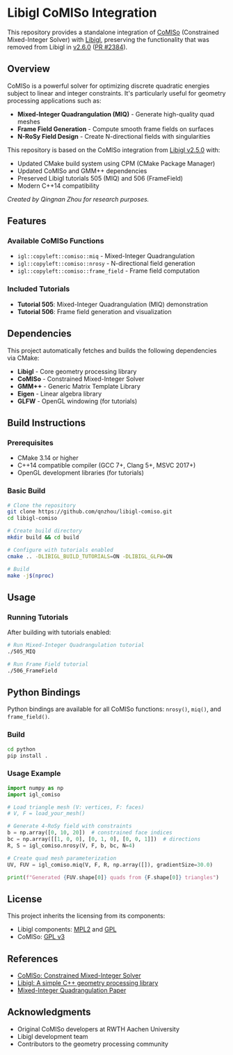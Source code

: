 # Libigl CoMISo Integration

This repository provides a standalone integration of [CoMISo](https://www.graphics.rwth-aachen.de/software/comiso/) (Constrained Mixed-Integer Solver) with [Libigl](https://libigl.github.io), preserving the functionality that was removed from Libigl in [v2.6.0](https://github.com/libigl/libigl/releases/tag/v2.6.0) ([PR #2384](https://github.com/libigl/libigl/pull/2384)).

## Overview

CoMISo is a powerful solver for optimizing discrete quadratic energies subject to linear and integer constraints. It's particularly useful for geometry processing applications such as:

- **Mixed-Integer Quadrangulation (MIQ)** - Generate high-quality quad meshes
- **Frame Field Generation** - Compute smooth frame fields on surfaces
- **N-RoSy Field Design** - Create N-directional fields with singularities

This repository is based on the CoMISo integration from [Libigl v2.5.0](https://github.com/libigl/libigl/releases/tag/v2.5.0) with:
- Updated CMake build system using CPM (CMake Package Manager)
- Updated CoMISo and GMM++ dependencies
- Preserved Libigl tutorials 505 (MIQ) and 506 (FrameField)
- Modern C++14 compatibility

*Created by Qingnan Zhou for research purposes.*

## Features

### Available CoMISo Functions
- `igl::copyleft::comiso::miq` - Mixed-Integer Quadrangulation
- `igl::copyleft::comiso::nrosy` - N-directional field generation
- `igl::copyleft::comiso::frame_field` - Frame field computation

### Included Tutorials
- **Tutorial 505**: Mixed-Integer Quadrangulation (MIQ) demonstration
- **Tutorial 506**: Frame field generation and visualization

## Dependencies

This project automatically fetches and builds the following dependencies via CMake:

- **Libigl** - Core geometry processing library
- **CoMISo** - Constrained Mixed-Integer Solver
- **GMM++** - Generic Matrix Template Library
- **Eigen** - Linear algebra library
- **GLFW** - OpenGL windowing (for tutorials)

## Build Instructions

### Prerequisites
- CMake 3.14 or higher
- C++14 compatible compiler (GCC 7+, Clang 5+, MSVC 2017+)
- OpenGL development libraries (for tutorials)

### Basic Build
```bash
# Clone the repository
git clone https://github.com/qnzhou/libigl-comiso.git
cd libigl-comiso

# Create build directory
mkdir build && cd build

# Configure with tutorials enabled
cmake .. -DLIBIGL_BUILD_TUTORIALS=ON -DLIBIGL_GLFW=ON

# Build
make -j$(nproc)
```

## Usage

### Running Tutorials

After building with tutorials enabled:

```bash
# Run Mixed-Integer Quadrangulation tutorial
./505_MIQ

# Run Frame Field tutorial  
./506_FrameField
```

## Python Bindings

Python bindings are available for all CoMISo functions: `nrosy()`, `miq()`, and `frame_field()`.

### Build

```bash
cd python
pip install .
```

### Usage Example

```python
import numpy as np
import igl_comiso

# Load triangle mesh (V: vertices, F: faces)
# V, F = load_your_mesh()

# Generate 4-RoSy field with constraints
b = np.array([0, 10, 20])  # constrained face indices
bc = np.array([[1, 0, 0], [0, 1, 0], [0, 0, 1]])  # directions
R, S = igl_comiso.nrosy(V, F, b, bc, N=4)

# Create quad mesh parameterization
UV, FUV = igl_comiso.miq(V, F, R, np.array([]), gradientSize=30.0)

print(f"Generated {FUV.shape[0]} quads from {F.shape[0]} triangles")
```


## License

This project inherits the licensing from its components:
- Libigl components: [MPL2](https://github.com/libigl/libigl/blob/main/LICENSE.MPL2) and [GPL](https://github.com/libigl/libigl/blob/main/LICENSE.GPL)
- CoMISo: [GPL v3](https://www.gnu.org/licenses/gpl-3.0.html)

## References

- [CoMISo: Constrained Mixed-Integer Solver](https://www.graphics.rwth-aachen.de/software/comiso/)
- [Libigl: A simple C++ geometry processing library](https://libigl.github.io)
- [Mixed-Integer Quadrangulation Paper](https://www.graphics.rwth-aachen.de/publication/03234/)

## Acknowledgments

- Original CoMISo developers at RWTH Aachen University
- Libigl development team
- Contributors to the geometry processing community
